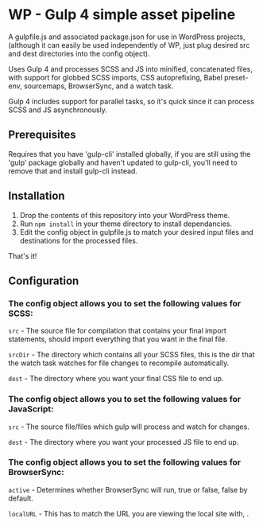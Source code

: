 # WP - Gulp 4 simple asset pipeline
A gulpfile.js and associated package.json for use in WordPress projects, (although it can easily be used independently of WP, just plug desired src and dest directories into the config object). 

Uses Gulp 4 and processes SCSS and JS into minified, concatenated files, with support for globbed SCSS imports, CSS autoprefixing, Babel preset-env, sourcemaps, BrowserSync, and a watch task. 

Gulp 4 includes support for parallel tasks, so it's quick since it can process SCSS and JS asynchronously.

## Prerequisites
Requires that you have 'gulp-cli' installed globally, if you are still using the 'gulp' package globally and haven't updated to gulp-cli, you'll need to remove that and install gulp-cli instead.

## Installation
1. Drop the contents of this repository into your WordPress theme.
2. Run `npm install` in your theme directory to install dependancies.
3. Edit the config object in gulpfile.js to match your desired input files and destinations for the processed files.

That's it!

## Configuration
### The config object allows you to set the following values for SCSS:

`src` - The source file for compilation that contains your final import statements, should import everything that you want in the final file.

`srcDir` - The directory which contains all your SCSS files, this is the dir that the watch task watches for file changes to recompile automatically.

`dest` - The directory where you want your final CSS file to end up.

### The config object allows you to set the following values for JavaScript:

`src` - The source file/files which gulp will process and watch for changes.

`dest` - The directory where you want your processed JS file to end up.

### The config object allows you to set the following values for BrowserSync:

`active` - Determines whether BrowserSync will run, true or false, false by default.

`localURL` - This has to match the URL you are viewing the local site with, .
